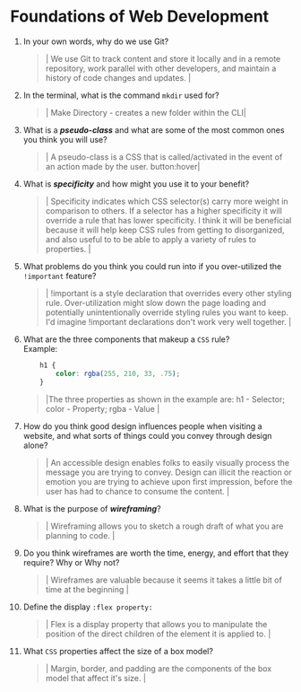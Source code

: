 # Foundations of Web Development
01. In your own words, why do we use Git?
    > | We use Git to track content and store it locally and in a remote repository, work parallel with other developers, and maintain a history of code changes and updates. |

02. In the terminal, what is the command `mkdir` used for?
    > | Make Directory - creates a new folder within the CLI|

03. What is a ***pseudo-class*** and what are some of the most common ones you think you will use?
    > | A pseudo-class is a CSS that is called/activated in the event of an action made by the user. button:hover|

04. What is ***specificity*** and how might you use it to your benefit?
    > | Specificity indicates which CSS selector(s) carry more weight in comparison to others. If a selector has a higher specificity it will override a rule that has lower specificity. I think it will be beneficial because it will help keep CSS rules from getting to disorganized, and also useful to to be able to apply a variety of rules to properties. |

05. What problems do you think you could run into if you over-utilized the `!important` feature?
    > | !important is a style declaration that overrides every other styling rule. Over-utilization might slow down the page loading and potentially unintentionally override styling rules you want to keep. I'd imagine !important declarations don't work very well together. |

06. What are the three components that makeup a `CSS` rule? <br> Example:

    ```css
        h1 {
            color: rgba(255, 210, 33, .75);
        }
    ```
       > |The three properties as shown in the example are: h1 - Selector; color - Property; rgba - Value |

07. How do you think good design influences people when visiting a website, and what sorts of things could you convey through design alone?
    > | An accessible design enables folks to easily visually process the message you are trying to convey. Design can illicit the reaction or emotion you are trying to achieve upon first impression, before the user has had to chance to consume the content. |

08. What is the purpose of ***wireframing***?
    > | Wireframing allows you to sketch a rough draft of what you are planning to code. |

09. Do you think wireframes are worth the time, energy, and effort that they require? Why or Why not?
    > | Wireframes are valuable because it seems it takes a little bit of time at the beginning  |

10. Define the display `:flex property:`
    > | Flex is a display property that allows you to manipulate the position of the direct children of the element it is applied to. |

11. What `CSS` properties affect the size of a box model?
    > | Margin, border, and padding are the components of the box model that affect it's size. |
